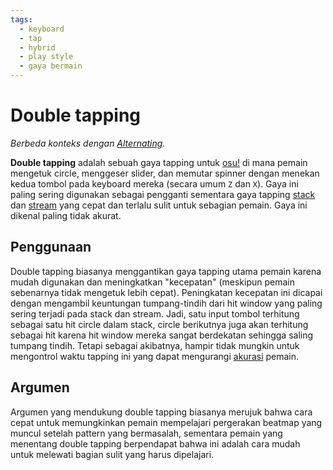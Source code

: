 ```yaml
---
tags:
  - keyboard
  - tap
  - hybrid
  - play style
  - gaya bermain
---
```


# Double tapping

*Berbeda konteks dengan [Alternating](/wiki/Play_style/Alternating).*

**Double tapping** adalah sebuah gaya tapping untuk [osu!](/wiki/Game_mode/osu!) di mana pemain mengetuk circle, menggeser slider, dan memutar spinner dengan menekan kedua tombol pada keyboard mereka (secara umum `Z` dan `X`). Gaya ini paling sering digunakan sebagai pengganti sementara gaya tapping [stack](/wiki/Mapping_Techniques/Stack) dan [stream](/wiki/Beatmap/Pattern/Stream) yang cepat dan terlalu sulit untuk sebagian pemain. Gaya ini dikenal paling tidak akurat.

## Penggunaan

Double tapping biasanya menggantikan gaya tapping utama pemain karena mudah digunakan dan meningkatkan "kecepatan" (meskipun pemain sebenarnya tidak mengetuk lebih cepat). Peningkatan kecepatan ini dicapai dengan mengambil keuntungan tumpang-tindih dari hit window yang paling sering terjadi pada stack dan stream. Jadi, satu input tombol terhitung sebagai satu hit circle dalam stack, circle berikutnya juga akan terhitung sebagai hit karena hit window mereka sangat berdekatan sehingga saling tumpang tindih. Tetapi sebagai akibatnya, hampir tidak mungkin untuk mengontrol waktu tapping ini yang dapat mengurangi [akurasi](/wiki/Gameplay/Accuracy) pemain.

## Argumen

Argumen yang mendukung double tapping biasanya merujuk bahwa cara cepat untuk memungkinkan pemain mempelajari pergerakan beatmap yang muncul setelah pattern yang bermasalah, sementara pemain yang menentang double tapping berpendapat bahwa ini adalah cara mudah untuk melewati bagian sulit yang harus dipelajari.
